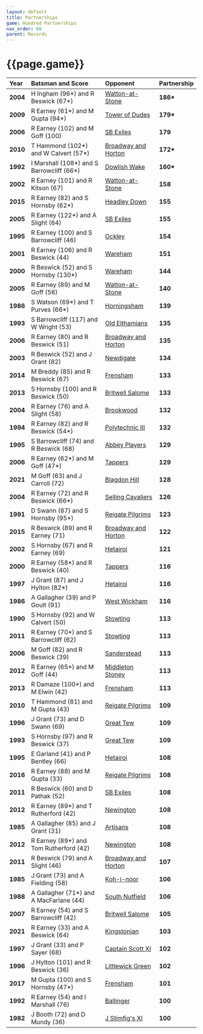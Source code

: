 ```yaml
---
layout: default
title: Partnerships
game: Hundred Partnerships
nav_order: 60
parent: Records
---
```


# {{page.game}}

| Year | Batsman and Score | Opponent | Partnership |
|:---|:---|:---|:---|
| **2004** | H Ingham (96&#42;) and R Beswick (67&#42;) | [Watton-at-Stone](../2004/watton-at-stone) | **186&#42;** |
| **2009** | R Earney (61&#42;) and M Gupta (94&#42;) | [Tower of Dudes](../2009/tower-of-dudes) | **179&#42;** |
| **2006** | R Earney (102) and M  Goff (100) | [SB Exiles](../2006/sb-exiles) | **179** |
| **2010** | T Hammond (102&#42;) and W Calvert (57&#42;) | [Broadway and Horton](../2010/broadway-and-horton) | **172&#42;** |
| **1992** | I Marshall (108&#42;) and S Barrowcliff (66&#42;) | [Dowlish Wake](../1992/dowlish-wake) | **160&#42;** |
| **2002** | R Earney (101) and R Kitson (67) | [Watton-at-Stone](../2002/watton-at-stone) | **158** |
| **2015** | R Earney (82) and S Hornsby (62&#42;) | [Headley Down](../2015/headley-down) | **155** |
| **2005** | R Earney (122&#42;) and A Slight (64) | [SB Exiles](../2005/sb-exiles) | **155** |
| **1995** | R Earney (100) and S Barrowcliff (46) | [Ockley](../1995/ockley) | **154** |
| **2001** | R Earney (106) and R Beswick (44) | [Wareham](../2001/wareham) | **151** |
| **2000** | R Beswick (52) and S Hornsby (130&#42;) | [Wareham](../2000/wareham) | **144** |
| **2005** | R Earney (89) and M Goff (56) | [Watton-at-Stone](../2005/watton-at-stone) | **140** |
| **1986** | S Watson (69&#42;) and T Purves (66&#42;) | [Horningsham](../1986/horningsham) | **139** |
| **1993** | S Barrowcliff (117) and W Wright (53) | [Old Elthamians](../1993/old-elthamians) | **135** |
| **2006** | R Earney (80) and R Beswick (51) | [Broadway and Horton](../2006/broadway-and-horton) | **135** |
| **2003** | R Beswick (52) and J Grant (82) | [Newdigate](../2003/newdigate) | **134** |
| **2014** | M Breddy (85) and R Beswick (67) | [Frensham](../2014/Frensham) | **133** |
| **2013** | S Hornsby (100) and R Beswick (50) | [Britwell Salome](../2013/britwell-salome) | **133** |
| **2004** | R Earney (76) and A Slight (58) | [Brookwood](../2004/brookwood) | **132** |
| **1994** | R Earney (82) and R Beswick (54&#42;) | [Polytechnic III](../1994/polytechnic-iii) | **132** |
| **1995** | S Barrowcliff (74) and R Beswick (68) | [Abbey Players](../1995/abbey-players) | **129** |
| **2006** | R Earney (62&#42;) and M Goff (47&#42;) | [Tappers](../2006/tappers) | **129** |
| **2021** | M Goff (63) and J Carroll (72) | [Blagdon Hill](../2021/blagdon-hill) | **128** |
| **2004** | R Earney (72) and R Beswick (66&#42;) | [Selling Cavaliers](../2004/selling) | **126** |
| **1991** | D Swann (87) and S Hornsby (95&#42;) | [Reigate Pilgrims](../1991/reigate-pilgrims) | **123** |
| **2015** | R Beswick (89) and R Earney (71) | [Broadway and Horton](../2015/broadway-and-horton) | **122** |
| **2002** | S Hornsby (67) and R Earney (69) | [Hetairoi](../2002/hetairoi) | **121** |
| **2000** | R Earney (58&#42;) and R Beswick (40) | [Tappers](../2000/tappers) | **116** |
| **1997** | J Grant (87) and J Hylton (82&#42;) | [Hetairoi](../1997/hetairoi) | **116** |
| **1986** | A Gallagher (39) and P Goult (91) | [West Wickham](../1986/west-wickham) | **116** |
| **1990** | S Hornsby (92) and W Calvert (50) | [Stowting](../1990/stowting) | **113** |
| **2011** | R Earney (70&#42;) and S Barrowcliff (62) | [Stowting](../2011/stowting) | **113** |
| **2006** | M Goff (82) and R Beswick (39) | [Sanderstead](../2006/sanderstead) | **113** |
| **2012** | R Earney (65&#42;) and M Goff (44) | [Middleton Stoney](../2012/middleton-stoney) | **113** |
| **2013** | R Damaze (100&#42;) and M Elwin (42) | [Frensham](../2013/frensham) | **113** |
| **2010** | T Hammond (81) and M Gupta (43) | [Reigate Pilgrims](../2010/reigate-pilgrims) | **109** |
| **1996** | J Grant (73) and D Swann (69) | [Great Tew](../1996/great-tew) | **109** |
| **1993** | S Hornsby (97) and R Beswick (37) | [Great Tew](../1993/great-tew) | **109** |
| **1995** | E Garland (41) and P Bentley (66) | [Hetairoi](../1995/hetairoi) | **108** |
| **2016** | R Earney (88) and M Gupta (33) | [Reigate Pilgrims](../2016/reigate-pilgrims) | **108** |
| **2011** | R Beswick (60) and D Pathak (52) | [SB Exiles](../2011/sb-exiles) | **108** |
| **2012** | R Earney (89&#42;) and T Rutherford (42) | [Newington](../2012/newington) | **108** |
| **1985** | A Gallagher (85) and J Grant (31) | [Artisans](../1985/artisans) | **108** |
| **2012** | R Earney (89&#42;) and Tom Rutherford (42) | [Newington](../2012/newington) | **108** |
| **2011** | R Beswick (79) and A Slight (46) | [Broadway and Horton](../2011/broadway-and-horton) | **107** |
| **1985** | J Grant (73) and A Fielding (58) | [Koh-i-noor](../1985/koh-i-noor) | **106** |
| **1988** | A Gallagher (71&#42;) and A MacFarlane (44) | [South Nutfield](../1988/south-nutfield) | **106** |
| **2007** | R Earney (54) and S Barrowcliff (42) | [Britwell Salome](../2007/britwell-salome) | **105** |
| **2021** | R Earney (33) and A Beswick (64) | [Kingstonian](../2021/kingstonian) | **103** |
| **1997** | J Grant (33) and P Sayer (68) | [Captain Scott XI](../1997/captain-scott-xi) | **102** |
| **1996** | J Hylton (101) and R Beswick (36) | [Littlewick Green](../1996/littlewick-green) | **102** |
| **2017** | M Gupta (100) and S Hornsby (47&#42;) | [Frensham](../2017/frensham) | **101** |
| **1992** | R Earney (54) and I Marshall (76) | [Ballinger](../1992/ballinger) | **100** |
| **1982** | J Booth (72) and D Mundy (36) | [J Stimfig's XI](../1982/j-stimfigs-xi) | **100** |
